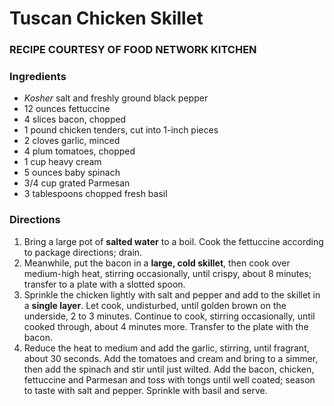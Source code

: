 
# Tuscan Chicken Skillet

### RECIPE COURTESY OF FOOD NETWORK KITCHEN

### Ingredients
- *Kosher* salt and freshly ground black pepper
- 12 ounces fettuccine 
- 4 slices bacon, chopped
- 1 pound chicken tenders, cut into 1-inch pieces
- 2 cloves garlic, minced
- 4 plum tomatoes, chopped
- 1 cup heavy cream
- 5 ounces baby spinach
- 3/4 cup grated Parmesan
- 3 tablespoons chopped fresh basil

### Directions 
1. Bring a large pot of **salted water** to a boil. Cook the fettuccine according to package directions; drain. 
2. Meanwhile, put the bacon in a **large, cold skillet**, then cook over medium-high heat, stirring occasionally, until crispy, about 8 minutes; transfer to a plate with a slotted spoon. 
3. Sprinkle the chicken lightly with salt and pepper and add to the skillet in a **single layer**. Let cook, undisturbed, until golden brown on the underside, 2 to 3 minutes. Continue to cook, stirring occasionally, until cooked through, about 4 minutes more. Transfer to the plate with the bacon.
4. Reduce the heat to medium and add the garlic, stirring, until fragrant, about 30 seconds. Add the tomatoes and cream and bring to a simmer, then add the spinach and stir until just wilted. Add the bacon, chicken, fettuccine and Parmesan and toss with tongs until well coated; season to taste with salt and pepper. Sprinkle with basil and serve.